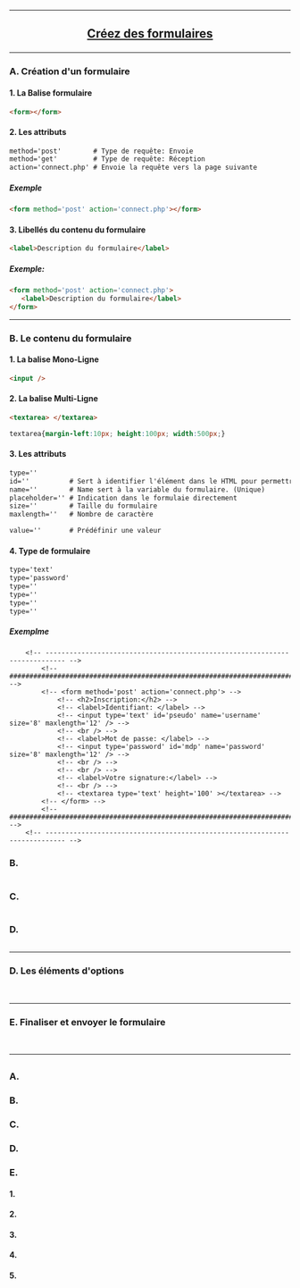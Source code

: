 ---------------------------------------------------------------------------------------------------------------------------------------------------------------
## <p align='center'> [Créez des formulaires](https://openclassrooms.com/fr/courses/1603881-apprenez-a-creer-votre-site-web-avec-html5-et-css3/1607171-creez-des-formulaires)</p>

---------------------------------------------------------------------------------------------------------------------------------------------------------------
### A. Création d'un formulaire

#### 1. La Balise formulaire
```html
<form></form>
```
#### 2. Les attributs
```html
method='post'        # Type de requête: Envoie
method='get'         # Type de requête: Réception 
action='connect.php' # Envoie la requête vers la page suivante
```
##### Exemple
```html
<form method='post' action='connect.php'></form>
```

#### 3. Libellés du contenu du formulaire
```html
<label>Description du formulaire</label>
```

##### Exemple:
```html
<form method='post' action='connect.php'>
   <label>Description du formulaire</label>
</form>
```

---------------------------------------------------------------------------------------------------------------------------------------------------------------
### B. Le contenu du formulaire
#### 1. La balise Mono-Ligne
```html
<input />
```

#### 2. La balise Multi-Ligne
```html
<textarea> </textarea>
```
```css
textarea{margin-left:10px; height:100px; width:500px;}
```





#### 3. Les attributs
```html
type=''
id=''          # Sert à identifier l'élément dans le HTML pour permettre sa manipulation
name=''        # Name sert à la variable du formulaire. (Unique)
placeholder='' # Indication dans le formulaie directement
size=''        # Taille du formulaire
maxlength=''   # Nombre de caractère

value=''       # Prédéfinir une valeur
```

#### 4. Type de formulaire
```html
type='text'
type='password'
type=''
type=''
type=''
type=''
```


##### Exemplme
```
	<!-- --------------------------------------------------------------------------- -->
		<!-- ####################################################################### -->
		<!-- <form method='post' action='connect.php'> -->
			<!-- <h2>Inscription:</h2> -->
			<!-- <label>Identifiant: </label> -->
			<!-- <input type='text' id='pseudo' name='username' size='8' maxlength='12' /> -->
			<!-- <br /> -->
			<!-- <label>Mot de passe: </label> -->
			<!-- <input type='password' id='mdp' name='password' size='8' maxlength='12' /> -->
			<!-- <br /> -->
			<!-- <br /> -->
			<!-- <label>Votre signature:</label> -->
			<!-- <br /> -->
			<!-- <textarea type='text' height='100' ></textarea> -->
		<!-- </form> -->
		<!-- ####################################################################### -->
	<!-- --------------------------------------------------------------------------- -->
 ```

### B. 
```
```
### C. 
```
```
### D. 
```
```



---------------------------------------------------------------------------------------------------------------------------------------------------------------
### D. Les éléments d'options


<br />

---------------------------------------------------------------------------------------------------------------------------------------------------------------
### E. Finaliser et envoyer le formulaire

<br />

---------------------------------------------------------------------------------------------------------------------------------------------------------------
## <p align='center'> []()</p>

### A.
### B.
### C.
### D.
### E.


#### 1.
#### 2.
#### 3.
#### 4.
#### 5.

```
```
